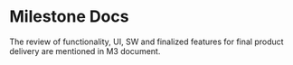 # Milestone Docs
The review	of	functionality,	UI,	SW	and	finalized features for	final	product	delivery are mentioned in M3 document.
